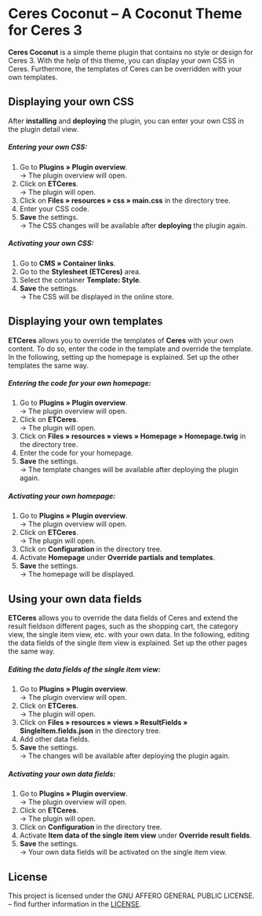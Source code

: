 # Ceres Coconut – A Coconut Theme for Ceres 3

**Ceres Coconut** is a simple theme plugin that contains no style or design for Ceres 3. With the help of this theme, you can display your own CSS in Ceres. Furthermore, the templates of Ceres can be overridden with your own templates.

## Displaying your own CSS

After **installing** and **deploying** the plugin, you can enter your own CSS in the plugin detail view.

##### Entering your own CSS:

1. Go to **Plugins » Plugin overview**.<br /> → The plugin overview will open.
2. Click on **ETCeres**.<br /> → The plugin will open.
3. Click on **Files » resources » css » main.css** in the directory tree.
4. Enter your CSS code.  
7. **Save** the settings.<br /> → The CSS changes will be available after **deploying** the plugin again.

##### Activating your own CSS:

1. Go to **CMS » Container links**.
2. Go to the **Stylesheet (ETCeres)** area.
3. Select the container **Template: Style**.
4. **Save** the settings.<br /> → The CSS will be displayed in the online store.

## Displaying your own templates

**ETCeres** allows you to override the templates of **Ceres** with your own content. To do so, enter the code in the template and override the template. In the following, setting up the homepage is explained. Set up the other templates the same way.

##### Entering the code for your own homepage:

1. Go to **Plugins » Plugin overview**.<br /> → The plugin overview will open.
2. Click on **ETCeres**.<br /> → The plugin will open.
3. Click on **Files » resources » views » Homepage » Homepage.twig** in the directory tree.
4. Enter the code for your homepage.  
5. **Save** the settings.<br /> → The template changes will be available after deploying the plugin again.

##### Activating your own homepage:


1. Go to **Plugins » Plugin overview**.<br /> → The plugin overview will open.
2. Click on **ETCeres**.<br /> → The plugin will open.
3. Click on **Configuration** in the directory tree.
4. Activate **Homepage** under **Override partials and templates**.  
5. **Save** the settings.<br /> → The homepage will be displayed.

## Using your own data fields

**ETCeres** allows you to override the data fields of Ceres and extend the result fieldson different pages, such as the shopping cart, the category view, the single item view, etc. with your own data. In the following, editing the data fields of the single item view is explained. Set up the other pages the same way.

##### Editing the data fields of the single item view:

1. Go to **Plugins » Plugin overview**.<br /> → The plugin overview will open.
2. Click on **ETCeres**.<br /> → The plugin will open.
3. Click on **Files » resources » views » ResultFields » SingleItem.fields.json** in the directory tree.
4. Add other data fields.  
5. **Save** the settings.<br /> → The changes will be available after deploying the plugin again.


##### Activating your own data fields:

1. Go to **Plugins » Plugin overview**.<br /> → The plugin overview will open.
2. Click on **ETCeres**.<br /> → The plugin will open.
3. Click on **Configuration** in the directory tree.
4. Activate **Item data of the single item view** under **Override result fields**.  
5. **Save** the settings.<br /> → Your own data fields will be activated on the single item view.

## License

This project is licensed under the GNU AFFERO GENERAL PUBLIC LICENSE. – find further information in the [LICENSE](https://github.com/plentymarkets/plugin-ceres-Coconut/blob/master/LICENSE).
